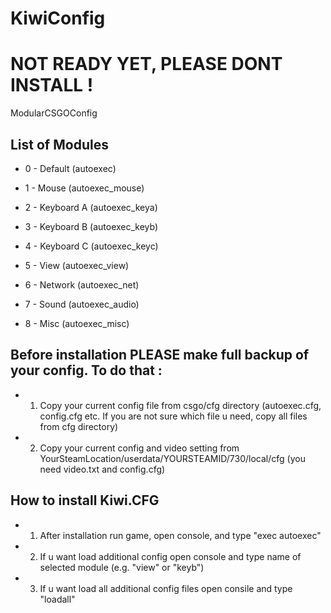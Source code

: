 # KiwiConfig
# NOT READY YET, PLEASE DONT INSTALL !
ModularCSGOConfig

## List of Modules
 - 0 - Default (autoexec)

 - 1 - Mouse (autoexec_mouse)

 - 2 - Keyboard A (autoexec_keya)

 - 3 - Keyboard B (autoexec_keyb)

 - 4 - Keyboard C (autoexec_keyc)

 - 5 - View (autoexec_view)

 - 6 - Network (autoexec_net)

 - 7 - Sound (autoexec_audio)

 - 8 - Misc (autoexec_misc)

## Before installation PLEASE make full backup of your config. To do that :

 - 1) Copy your current config file from csgo/cfg directory (autoexec.cfg, config.cfg etc. If you are not sure which file u need, copy all files from cfg directory)

 - 2) Copy your current config and video setting from YourSteamLocation/userdata/YOURSTEAMID/730/local/cfg (you need video.txt and config.cfg)

## How to install Kiwi.CFG

 - 1) After installation run game, open console, and type "exec autoexec"

 - 2) If u want load additional config open console and type name of selected module (e.g. "view" or "keyb")

 - 3) If u want load all additional config files open consile and type "loadall"
